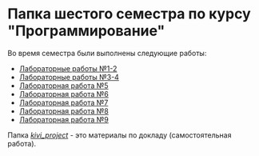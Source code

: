 # Папка шестого семестра по курсу "Программирование"

Во время семестра были выполнены следующие работы:

- [Лабораторные работы №1-2](lr1-2/README.md)
- [Лабораторные работы №3-4](lr3-4.md)
- [Лабораторная работа №5](lr5.md)
- [Лабораторная работа №6](lr6.md)
- [Лабораторная работа №7](lr7.md)
- [Лабораторная работа №8](lr8.md)
- [Лабораторная работа №9](lr9.md)

Папка *[kivi_project](kivi_project/)* - это материалы по докладу (самостоятельная работа).